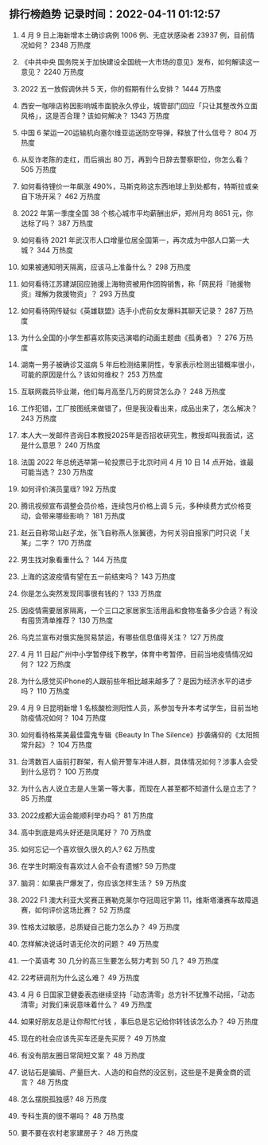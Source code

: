 
## 排行榜趋势 记录时间：2022-04-11 01:12:57
  
  1. 4 月 9 日上海新增本土确诊病例 1006 例、无症状感染者 23937 例，目前情况如何？ 2348 万热度
    
  2. 《中共中央 国务院关于加快建设全国统一大市场的意见》发布，如何解读这一意见？ 2240 万热度
    
  3. 2022 五一放假调休共 5 天，你的假期有什么安排？ 1444 万热度
    
  4. 西安一咖啡店称因影响城市面貌永久停业，城管部门回应「只让其整改外立面风格」，这是否合理？该如何解决？ 1343 万热度
    
  5. 中国 6 架运—20运输机向塞尔维亚运送防空导弹，释放了什么信号？ 804 万热度
    
  6. 从反诈老陈的走红，而后捐出 80 万，再到今日辞去警察职位，你怎么看？ 505 万热度
    
  7. 如何看待锂价一年飙涨 490%，马斯克称这东西地球上到处都有，特斯拉或亲自下场开采？ 462 万热度
    
  8. 2022 年第一季度全国 38 个核心城市平均薪酬出炉，郑州月均 8651 元，你达标了吗？ 387 万热度
    
  9. 如何看待 2021 年武汉市人口增量位居全国第一，再次成为中部人口第一大城？ 344 万热度
    
  10. 如果被通知明天隔离，应该马上准备什么？ 298 万热度
    
  11. 如何看待江苏建湖回应驰援上海物资被用作团购销售，称「网民将『驰援物资』理解为救援物资」？ 293 万热度
    
  12. 如何看待网传疑似《英雄联盟》选手小虎前女友爆料其聊天记录？ 287 万热度
    
  13. 为什么全国的小学生都喜欢陈奕迅演唱的动画主题曲《孤勇者》？ 276 万热度
    
  14. 湖南一男子被确诊艾滋病 5 年后检测结果阴性，专家表示检测出错概率很小，可能的原因是什么？该如何维权？ 253 万热度
    
  15. 互联网裁员毕业潮，他们每月高至几万的房贷怎么办？ 248 万热度
    
  16. 工作犯错，工厂按图纸来做错了，但是我没看出来，成品出来了，怎么解决？ 243 万热度
    
  17. 本人大一发邮件咨询日本教授2025年是否招收研究生，教授却叫我面试，这是什么意思？ 240 万热度
    
  18. 法国 2022 年总统选举第一轮投票已于北京时间 4 月 10 日 14 点开始，谁最可能当选？ 230 万热度
    
  19. 如何评价演员童瑶? 192 万热度
    
  20. 腾讯视频宣布调整会员价格，连续包月价格上调 5 元，多种续费方式价格变动，会带来哪些影响？ 181 万热度
    
  21. 赵云自称常山赵子龙，张飞自称燕人张翼德，为何关羽自报家门时只说「关某」二字？ 170 万热度
    
  22. 男生找对象看重什么？ 144 万热度
    
  23. 上海的这波疫情有望在五一前结束吗？ 143 万热度
    
  24. 你是怎么突然发现同事很有钱的？ 133 万热度
    
  25. 因疫情需要居家隔离，一个三口之家居家生活用品和食物准备多少合适？有没有囤货清单推荐？ 130 万热度
    
  26. 乌克兰宣布对俄实施贸易禁运，有哪些信息值得关注？ 127 万热度
    
  27. 4 月 11 日起广州中小学暂停线下教学，体育中考暂停，目前当地疫情情况如何？ 122 万热度
    
  28. 为什么感觉买iPhone的人跟前些年相比越来越多了？是因为经济水平的进步吗？ 110 万热度
    
  29. 4 月 9 日昆明新增 1 名核酸检测阳性人员，系参加专升本考试学生，目前当地防疫情况如何？ 104 万热度
    
  30. 如何看待格莱美最佳雷鬼专辑《Beauty In The Silence》抄袭痛仰的《太阳照常升起》？ 104 万热度
    
  31. 台湾数百人庙前打群架，有人偷开警车冲进人群，具体情况如何？涉事人会受到什么惩罚？ 100 万热度
    
  32. 为什么古人说立志是人生第一等大事，而现在人甚至都不知道什么是立志了？ 85 万热度
    
  33. 2022成都大运会能顺利举办吗？ 81 万热度
    
  34. 高中到底是鸡头好还是凤尾好？ 70 万热度
    
  35. 如何忘记一个喜欢很久很久的人? 62 万热度
    
  36. 在学生时期没有喜欢过人会不会有遗憾? 59 万热度
    
  37. 脑洞：如果丧尸爆发了，你应该怎样生活？ 59 万热度
    
  38. 2022 F1 澳大利亚大奖赛正赛勒克莱尔夺冠周冠宇第 11，维斯塔潘赛车故障退赛，如何评价这场比赛？ 52 万热度
    
  39. 性格太过敏感，总质疑自己能力怎么办？ 49 万热度
    
  40. 怎样解决说话时语无伦次的问题？ 49 万热度
    
  41. 一个英语考 30 几分的高三生要怎么努力考到 50 几？ 49 万热度
    
  42. 22考研调剂为什么这么难？ 49 万热度
    
  43. 4 月 6 日国家卫健委表态继续坚持「动态清零」总方针不犹豫不动摇，「动态清零」对我们来说意味着什么？ 49 万热度
    
  44. 如果好朋友总是让你帮忙付钱 ，事后总是忘记给你转钱该怎么办？ 49 万热度
    
  45. 现在的社会应该先买车还是先买房？ 49 万热度
    
  46. 有没有朋友圈日常简短文案？ 48 万热度
    
  47. 说钻石是骗局、产量巨大、人造的和自然的没区别，这些是不是黄金商的谎言？ 48 万热度
    
  48. 怎么摆脱孤独感? 48 万热度
    
  49. 专科生真的很不堪吗？ 48 万热度
    
  50. 要不要在农村老家建房子？ 48 万热度
    